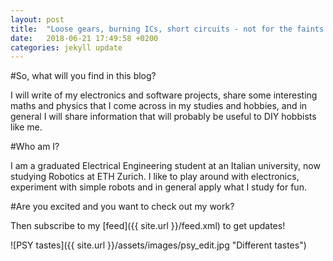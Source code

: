 ```yaml
---
layout: post
title:  "Loose gears, burning ICs, short circuits - not for the faints of heart!"
date:   2018-06-21 17:49:58 +0200
categories: jekyll update
---
```

#So, what will you find in this blog? 

I will write of my electronics and software projects, share some interesting maths and physics that I come across in my studies and hobbies, and in general I will share information that will probably be useful to DIY hobbists like me.

#Who am I?

I am a graduated Electrical Engineering student at an Italian university, now studying Robotics at ETH Zurich. I like to play around with electronics, experiment with simple robots and in general apply what I study for fun.

#Are you excited and you want to check out my work?

Then subscribe to my [feed]({{ site.url }}/feed.xml) to get updates!

![PSY tastes]({{ site.url }}/assets/images/psy_edit.jpg "Different tastes")

